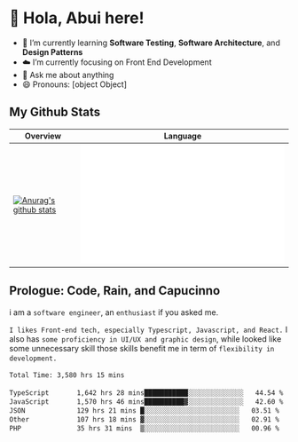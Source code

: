 # 👋 Hola, Abui here!

- 🌱 I’m currently learning **Software Testing**, **Software Architecture**, and **Design Patterns**
- ☁️ I’m currently focusing on Front End Development
- 💬 Ask me about anything
- 😄 Pronouns: [object Object]

## My Github Stats

| Overview | Language |
| --- | --- |
|[![Anurag's github stats](https://github-readme-stats.vercel.app/api?username=abui-am&count_private=true)](https://github.com/anuraghazra/github-readme-stats)|![Language](https://raw.githubusercontent.com/abui-am/stats/c6455f656dfce7acd3951e5ec5b25d72af0b2ee3/generated/languages.svg)|

## Prologue: Code, Rain, and Capucinno
i am a `software engineer`, an `enthusiast` if you asked me. 

`I likes Front-end tech, especially Typescript, Javascript, and React.` I also has `some proficiency in UI/UX and graphic design`, while looked like some unnecessary skill those skills benefit me in term of `flexibility in development.`


<!--START_SECTION:waka-->

```text
Total Time: 3,580 hrs 15 mins

TypeScript       1,642 hrs 28 mins███████████░░░░░░░░░░░░░░   44.54 %
JavaScript       1,570 hrs 46 mins██████████▓░░░░░░░░░░░░░░   42.60 %
JSON             129 hrs 21 mins █░░░░░░░░░░░░░░░░░░░░░░░░   03.51 %
Other            107 hrs 18 mins ▓░░░░░░░░░░░░░░░░░░░░░░░░   02.91 %
PHP              35 hrs 31 mins  ▒░░░░░░░░░░░░░░░░░░░░░░░░   00.96 %
```

<!--END_SECTION:waka-->
